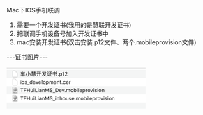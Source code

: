 Mac下IOS手机联调

1. 需要一个开发证书\(我用的是慧联开发证书\)
2. 把联调手机设备号加入开发证书中
3. mac安装开发证书\(双击安装.p12文件、两个.mobileprovision文件\)



---证书图片---

![](/assets/dsfdsfg.png)






